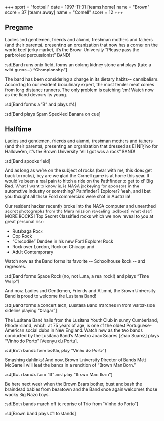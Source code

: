 +++
sport = "football"
date = 1997-11-01
[teams.home]
name = "Brown"
score = 37
[teams.away]
name = "Cornell"
score = 12
+++

## Pregame

Ladies and gentlemen, friends and alumni, freshman mothers and fathers (and their parents), presenting an organization that now has a corner on the world beef jerky market, it’s the Brown University “Please pass the parbroiled percussionist” BAND!

:sd[Band runs onto field, forms an oblong kidney stone and plays (take a wild guess...) “Championship”]

The band has been considering a change in its dietary habits-- cannibalism. According to our resident bioculinary expert, the most tender meat comes from long distance runners. The only problem is catching ‘em! Watch now as the Band devours its young.

:sd[Band forms a “B” and plays #4]

:sd[Band plays Spam Speckled Banana on cue]

## Halftime

Ladies and gentlemen, friends and alumni, freshman mothers and fathers (and their parents), presenting an organization that dressed as El Niï¿½o for Hallowe’en, it’s the Brown University “All I got was a rock” BAND!

:sd[Band spooks field]

And as long as we’re on the subject of rocks (bear with me, this does get back to rocks), boy are we glad the Cornell game is at home this year. It would’ve been a real pain to hitch a ride on the Pathfinder to get to ol’ Big Red. What I want to know is, is NASA jockeying for sponsors in the automotive industry or something? Pathfinder? Explorer? Yeah, and I bet you thought all those Ford commercials were shot in Australia!

Our resident hacker recently broke into the NASA computer and unearthed secret photographs from the Mars mission revealing :sd[beat] what else? MORE ROCKS! Top Secret Classified rocks which we now reveal to you at great personal risk:

- Rutabaga Rock
- Cop Rock
- “Crocodile” Dundee in his new Ford Explorer Rock
- Rock over London, Rock on Chicago and
- Adult Contemporary

Watch now as the Band forms its favorite -- Schoolhouse Rock -- and regresses.

:sd[Band forms Space Rock (no, not Luna, a real rock!) and plays “Time Warp”]

And now, Ladies and Gentlemen, Friends and Alumni, the Brown University Band is proud to welcome the Lusitana Band!

:sd[Band forms a concert arch, Lusitana Band marches in from visitor-side sideline playing “Oragar”]

The Lusitana Band hails from the Lusitana Youth Club in sunny Cumberland, Rhode Island, which, at 75 years of age, is one of the oldest Portuguese-American social clubs in New England. Watch now as the two bands, conducted by the Lusitana Band’s Maestro Joao Soares [Zhao Suarez] plays “Vinho do Porto” [Veenyu du Portu].

:sd[Both bands form bottle, play “Vinho do Porto”]

Smashing dahlinks! And now, Brown University Director of Bands Matt McGarrell will lead the bands in a rendition of “Brown Man Born.”

:sd[Both bands form “B” and play “Brown Man Born”]

Be here next week when the Brown Bears bother, bust and bash the braindead babies from beantown and the Band once again welcomes those wacky Big Nazo boys.

:sd[Both bands march off to reprise of Trio from “Vinho do Porto”]

:sd[Brown band plays #1 to stands]

